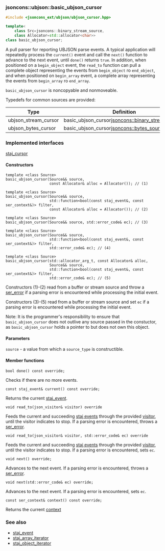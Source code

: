 ### jsoncons::ubjson::basic_ubjson_cursor

```c++
#include <jsoncons_ext/ubjson/ubjson_cursor.hpp>

template<
    class Src=jsoncons::binary_stream_source,
    class Allocator=std::allocator<char>>
class basic_ubjson_cursor;
```

A pull parser for reporting UBJSON parse events. A typical application will 
repeatedly process the `current()` event and call the `next()`
function to advance to the next event, until `done()` returns `true`.
In addition, when positioned on a `begin_object` event, 
the `read_to` function can pull a complete object representing
the events from `begin_object` ro `end_object`, 
and when positioned on `begin_array` event, a complete array
representing the events from `begin_array` ro `end_array`.

`basic_ubjson_cursor` is noncopyable and nonmoveable.

Typedefs for common sources are provided:

Type                |Definition
--------------------|------------------------------
ubjson_stream_cursor  |basic_ubjson_cursor<jsoncons::binary_stream_source>
ubjson_bytes_cursor   |basic_ubjson_cursor<jsoncons::bytes_source>

### Implemented interfaces

[staj_cursor](staj_cursor.md)

#### Constructors

    template <class Source>
    basic_ubjson_cursor(Source&& source,
                        const Allocator& alloc = Allocator()); // (1)

    template <class Source>
    basic_ubjson_cursor(Source&& source,
                        std::function<bool(const staj_event&, const ser_context&)> filter,
                        const Allocator& alloc = Allocator()); // (2)

    template <class Source>
    basic_ubjson_cursor(Source&& source, std::error_code& ec); // (3)

    template <class Source>
    basic_ubjson_cursor(Source&& source,
                        std::function<bool(const staj_event&, const ser_context&)> filter, 
                        std::error_code& ec); // (4)

    template <class Source>
    basic_ubjson_cursor(std::allocator_arg_t, const Allocator& alloc, 
                        Source&& source,
                        std::function<bool(const staj_event&, const ser_context&)> filter,
                        std::error_code& ec); // (5)

Constructors (1)-(2) read from a buffer or stream source and throw a 
[ser_error](ser_error.md) if a parsing error is encountered while processing the initial event.

Constructors (3)-(5) read from a buffer or stream source and set `ec`
if a parsing error is encountered while processing the initial event.

Note: It is the programmer's responsibility to ensure that `basic_ubjson_cursor` does not outlive any source passed in the constuctor, 
as `basic_ubjson_cursor` holds a pointer to but does not own this object.

#### Parameters

`source` - a value from which a `source_type` is constructible. 

#### Member functions

    bool done() const override;
Checks if there are no more events.

    const staj_event& current() const override;
Returns the current [staj_event](basic_staj_event.md).

    void read_to(json_visitor& visitor) override
Feeds the current and succeeding [staj events](basic_staj_event.md) through the provided
[visitor](basic_json_visitor.md), until the visitor indicates
to stop. If a parsing error is encountered, throws a [ser_error](ser_error.md).

    void read_to(json_visitor& visitor, std::error_code& ec) override
Feeds the current and succeeding [staj events](basic_staj_event.md) through the provided
[visitor](basic_json_visitor.md), until the visitor indicates
to stop. If a parsing error is encountered, sets `ec`.

    void next() override;
Advances to the next event. If a parsing error is encountered, throws a 
[ser_error](ser_error.md).

    void next(std::error_code& ec) override;
Advances to the next event. If a parsing error is encountered, sets `ec`.

    const ser_context& context() const override;
Returns the current [context](ser_context.md)

### See also

- [staj_event](../basic_staj_event.md) 
- [staj_array_iterator](../staj_array_iterator.md) 
- [staj_object_iterator](../staj_object_iterator.md)

